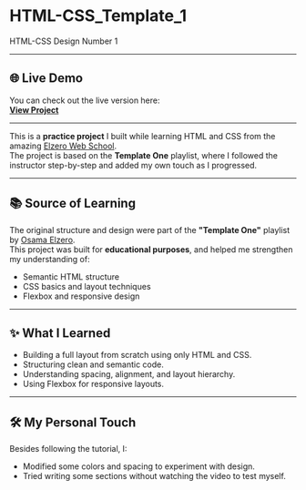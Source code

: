 # HTML-CSS_Template_1
HTML-CSS Design Number 1

---

## 🌐 Live Demo

You can check out the live version here:  
[**View Project**](https://ahmedyasser006200.github.io/HTML-CSS_Template_1/)

---

This is a **practice project** I built while learning HTML and CSS from the amazing [Elzero Web School](https://www.youtube.com/@ElzeroWebSchool).  
The project is based on the **Template One** playlist, where I followed the instructor step-by-step and added my own touch as I progressed.

---

## 📚 Source of Learning

The original structure and design were part of the **"Template One"** playlist by [Osama Elzero](https://www.youtube.com/@ElzeroWebSchool).  
This project was built for **educational purposes**, and helped me strengthen my understanding of:

- Semantic HTML structure
- CSS basics and layout techniques
- Flexbox and responsive design

---

## ✨ What I Learned

- Building a full layout from scratch using only HTML and CSS.
- Structuring clean and semantic code.
- Understanding spacing, alignment, and layout hierarchy.
- Using Flexbox for responsive layouts.

---

## 🛠️ My Personal Touch

Besides following the tutorial, I:
- Modified some colors and spacing to experiment with design.
- Tried writing some sections without watching the video to test myself.